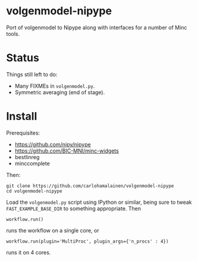 # volgenmodel-nipype

Port of volgenmodel to Nipype along with interfaces for a number of Minc tools.

# Status

Things still left to do:

* Many FIXMEs in ```volgenmodel.py```.
* Symmetric averaging (end of stage).

# Install

Prerequisites:

* https://github.com/nipy/nipype
* https://github.com/BIC-MNI/minc-widgets
* bestlinreg
* minccomplete

Then:

    git clone https://github.com/carlohamalainen/volgenmodel-nipype
    cd volgenmodel-nipype

Load the ```volgenmodel.py``` script using IPython or similar, being sure to
tweak ```FAST_EXAMPLE_BASE_DIR``` to something appropriate. Then

    workflow.run()

runs the workflow on a single core, or

    workflow.run(plugin='MultiProc', plugin_args={'n_procs' : 4})

runs it on 4 cores.
